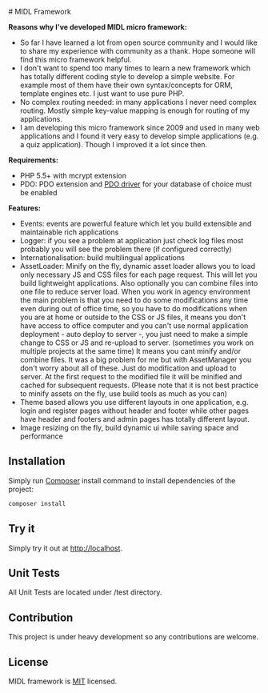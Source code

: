 # MIDL Framework

**Reasons why I've developed MIDL micro framework:**
- So far I have learned a lot from open source community and I would like to share my experience
	with community as a thank. Hope someone will find this micro framework helpful.
- I don't want to spend too many times to learn a new framework 
which has totally different coding style to develop a simple website. For example most of them have
their own syntax/concepts for ORM, template engines etc. I just want to use pure PHP.
- No complex routing needed: in many applications I never need complex routing. 
	Mostly simple key-value mapping is enough for routing of my applications.
- I am developing this micro framework since 2009 and used in many web applications 
	and I found it very easy to develop simple applications (e.g. a quiz application). Though I improved it
	a lot since then.

**Requirements:**
- PHP 5.5+ with mcrypt extension
- PDO: PDO extension and [PDO driver](http://php.net/manual/pdo.drivers.php) for your database of choice must be enabled

**Features:**
- Events: events are powerful feature which let you build extensible and maintainable rich applications
- Logger: if you see a problem at application just check log files most probably you will see the problem there (if configured correctly)
- Internationalisation: build multilingual applications
- AssetLoader: Minify on the fly, dynamic asset loader allows you to load only necessary JS and CSS files for each page request.
	This will let you build lightweight applications.
	Also optionally you can combine files into one file to reduce server load.
	When you work in agency environment the main problem is that you need to do some modifications any time
	even during out of office time, so you have to do modifications when you are at home or outside to the CSS or JS files,
	it means you don't have access to office computer and you can't use normal application deployment - auto deploy to server -, 
	you just need to make a simple change to CSS or JS
	and re-upload to server. 
	(sometimes you work on multiple projects at the same time) 
	It means you cant minify and/or combine files. It was a big problem for me but with AssetManager you don't worry about
	all of these. Just do modification and upload to server. At the first request to the modified file it will be minified and cached for subsequent requests.
	(Please note that it is not best practice to minify assets on the fly, use build tools as much as you can)
- Theme based allows you use different layouts in one application, 
	e.g. login and register pages without header and footer 
	while other pages have header and footers and admin pages has totally different layout.
- Image resizing on the fly, build dynamic ui while saving space and performance


## Installation

Simply run [Composer](https://getcomposer.org/) install command to install dependencies of the project:

```sh
composer install
```

## Try it

Simply try it out at <http://localhost>.

## Unit Tests

All Unit Tests are located under /test directory.

## Contribution

This project is under heavy development so any contributions are welcome.

## License

MIDL framework is [MIT](http://opensource.org/licenses/MIT) licensed.


